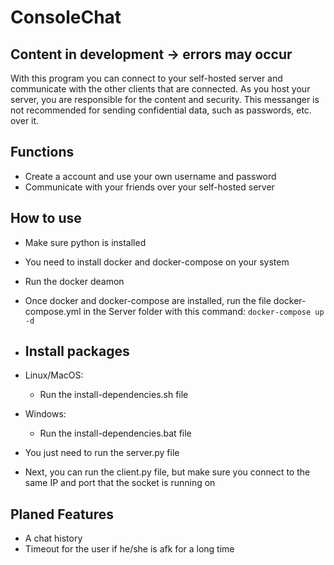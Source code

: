 # ConsoleChat
## Content in development -> errors may occur

With this program you can connect to your self-hosted server and communicate with the other clients that are connected.
As you host your server, you are responsible for the content and security.
This messanger is not recommended for sending confidential data, such as passwords, etc. over it.

## Functions

- Create a account and use your own username and password
- Communicate with your friends over your self-hosted server

## How to use

- Make sure python is installed
- You need to install docker and docker-compose on your system
- Run the docker deamon
- Once docker and docker-compose are installed, run the file docker-compose.yml in the Server folder with this command: ```` docker-compose up -d ````
  
-  ## Install packages
  - Linux/MacOS:   
    - Run the install-dependencies.sh file
  - Windows:
    - Run the install-dependencies.bat file
         
- You just need to run the server.py file
- Next, you can run the client.py file, but make sure you connect to the same IP and port that the socket is running on

## Planed Features

- A chat history
- Timeout for the user if he/she is afk for a long time
